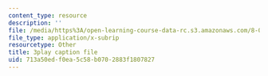 ```yaml
---
content_type: resource
description: ''
file: /media/https%3A/open-learning-course-data-rc.s3.amazonaws.com/8-03sc-physics-iii-vibrations-and-waves-fall-2016/713a50edf0ea5c58b0702883f1807827_Dlhma3z57SA.vtt
file_type: application/x-subrip
resourcetype: Other
title: 3play caption file
uid: 713a50ed-f0ea-5c58-b070-2883f1807827
---
```

